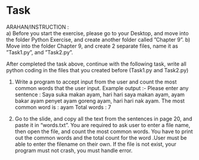# Task

ARAHAN/INSTRUCTION :  
a)	Before you start the exercise, please go to your Desktop, and move into the folder Python Exercise, and create another folder called ”Chapter 9”.
b)	Move into the folder Chapter 9, and create 2 separate files, name it as ”Task1.py”, and ”Task2.py”.

After completed the task above, continue with the following task, write all python coding in the files that you created before (Task1.py and Task2.py)

1)	Write a program to accept input from the user and count the most common words that the user input.
Example output :-
Please enter any sentence : Saya suka makan ayam, hari hari saya makan ayam, ayam bakar ayam penyet ayam goreng ayam, hari hari nak ayam.
The most common word is :  ayam
Total words : 7



2)	Go to the slide, and copy all the text from the sentences in page 20, and paste it in “words.txt”. You are required to ask user to enter a file name, then open the file, and count the most common words. You have to print out the common words and the total count for the word .User must be able to enter the filename on their own. If the file is not exist, your program must not crash, you must handle error. 

